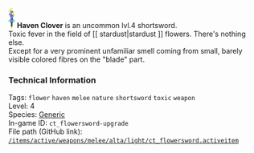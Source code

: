 ![ ](https://raw.githubusercontent.com/Ceterai/Enternia/main/items/active/weapons/melee/alta/light/ct_flowersword_2.png) **Haven Clover** is an uncommon lvl.4 shortsword.  
Toxic fever in the field of [[ stardust|stardust ]] flowers. There's nothing else.  
Except for a very prominent unfamiliar smell coming from small, barely visible colored fibres on the "blade" part.

### Technical Information

Tags: `flower` `haven` `melee` `nature` `shortsword` `toxic` `weapon`  
Level: 4  
Species: [Generic](https://starbounder.org/Perfectly_Generic_Item)  
In-game ID: `ct_flowersword-upgrade`  
File path (GitHub link): [`/items/active/weapons/melee/alta/light/ct_flowersword.activeitem`](https://github.com/Ceterai/Enternia/blob/main/items/active/weapons/melee/alta/light/ct_flowersword.activeitem)
